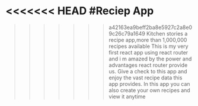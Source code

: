 <<<<<<< HEAD
#Reciep App
=======

> > > > > > > a42163ea9beff2ba8e5927c2a8e09c26c79a1649
> > > > > > > Kitchen stories a recipe app,more than 1,000,000 recipes available
> > > > > > > This is my very first react app using react router and i m amazed by the power and advantages react router provide us.
> > > > > > > Give a check to this app and enjoy the vast recipe data this app provides.
> > > > > > > In this app you can also create your own recipes and view it anytime
